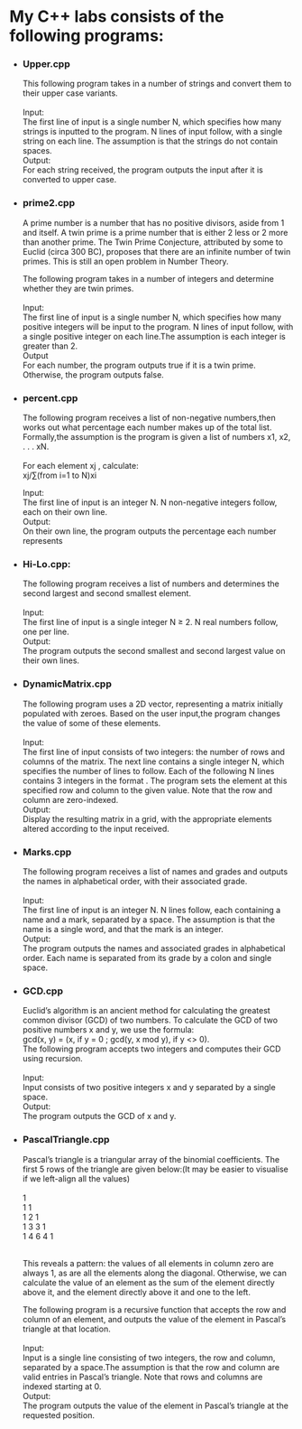 <h1>My C++ labs consists of the following programs: </h1>
<ul>
<li><h3>Upper.cpp</h3>This following program takes in a number of strings and convert them to their upper case variants.</br></br>
Input:</br>
The first line of input is a single number N, which specifies how many strings is inputted to
the program. N lines of input follow, with a single string on each line. The assumption is that the
strings do not contain spaces.</br>
Output:</br>
For each string received, the program outputs the input after it is converted to upper case.
</li>
  
<li>
<h3>prime2.cpp</h3> <p>A prime number is a number that has no positive divisors, aside from 1 and itself. A twin prime
is a prime number that is either 2 less or 2 more than another prime. The Twin Prime Conjecture,
attributed by some to Euclid (circa 300 BC), proposes that there are an infinite number of twin
primes. This is still an open problem in Number Theory.</p>
The following program takes in a number of integers and determine whether they are twin
primes.
</br></br>
Input:</br>
The first line of input is a single number N, which specifies how many positive integers will be
input to the program. N lines of input follow, with a single positive integer on each line.The assumption is each integer is greater than 2.</br>
Output</br>
For each number, the program outputs true if it is a twin prime. Otherwise, the program outputs false. 
</li>
  
<li>
<h3>percent.cpp</h3> The following program receives a list of non-negative numbers,then works out what percentage each number makes up of the
total list. Formally,the assumption is the program is given a list of numbers x1, x2, . . . xN.</br> </br>For each element xj ,
calculate:</br>
xj/∑(from i=1 to N)xi
</br>

Input:</br>
The first line of input is an integer N. N non-negative integers follow, each on their own line.</br>
Output:</br>
On their own line, the program outputs the percentage each number represents
</li>

<li>
<h3>Hi-Lo.cpp:</h3> The following program receives a list of numbers and determines the second largest and second smallest element.</br></br>
Input:</br>
The first line of input is a single integer N ≥ 2. N real numbers follow, one per line.</br>
Output:</br>
The program outputs the second smallest and second largest value on their own lines.
</li>

<li>
<h3>DynamicMatrix.cpp</h3> The following program uses a 2D
vector, representing a matrix initially populated with zeroes. Based on the user input,the program changes the value of some of these elements.</br></br>
Input:</br>
The first line of input consists of two integers: the number of rows and columns of the matrix.
The next line contains a single integer N, which specifies the number of lines to follow. Each of
the following N lines contains 3 integers in the format <row> <column> <value>. The program sets the element at this specified row and column to the given value. Note that the row
and column are zero-indexed.
</br>
Output:</br>
Display the resulting matrix in a grid, with the appropriate elements altered according to the
input received.
</li>

<li>
<h3>Marks.cpp</h3>The following program receives a list of names and grades and outputs the names in alphabetical order, with their associated
grade.</br></br>
Input:</br>
The first line of input is an integer N. N lines follow, each containing a name and a mark,
separated by a space. The assumption is that the name is a single word, and that the mark is an
integer.</br>
Output:</br>
The program outputs the names and associated grades in alphabetical order. Each name is separated
from its grade by a colon and single space.
</li>

<li>
<h3>GCD.cpp</h3>Euclid’s algorithm is an ancient method for calculating the greatest common divisor (GCD) of
two numbers. To calculate the GCD of two positive numbers x and y, we use the formula:</br>
gcd(x, y) = (x, if y = 0 ; gcd(y, x mod y), if y <> 0).</br>
The following program accepts two integers and computes their GCD using recursion.</br></br>
Input:</br>
Input consists of two positive integers x and y separated by a single space.</br>
Output:</br>
The program outputs the GCD of x and y. 
</li>

<li>
<h3>PascalTriangle.cpp</h3>Pascal’s triangle is a triangular array of the binomial coefficients. The first 5 rows of the triangle
are given below:(It may be easier to visualise if we left-align all the values)</br></br>
1</br>
1 1</br>
1 2 1</br>
1 3 3 1</br>
1 4 6 4 1</br></br>
<p>This reveals a pattern: the values of all elements in column zero are always 1, as are all the
elements along the diagonal. Otherwise, we can calculate the value of an element as the sum
of the element directly above it, and the element directly above it and one to the left.</p>
 The following program is a recursive function that accepts the row and column of an
element, and outputs the value of the element in Pascal’s triangle at that location.</br></br>
Input:</br>
Input is a single line consisting of two integers, the row and column, separated by a space.The assumption is that the row and column are valid entries in Pascal’s triangle. Note that rows
and columns are indexed starting at 0.</br>
Output:</br>
The program outputs the value of the element in Pascal’s triangle at the requested position.  
</li>

















  
</ul>
